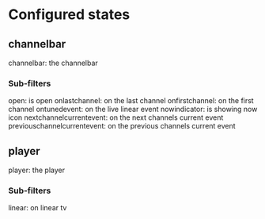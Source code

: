 <h1>Configured states</h1>
<h2>channelbar</h2>
channelbar: the channelbar
<h3>Sub-filters</h3>
open: is open
onlastchannel: on the last channel
onfirstchannel: on the first channel
ontunedevent: on the live linear event
nowindicator: is showing now icon
nextchannelcurrentevent: on the next channels current event
previouschannelcurrentevent: on the previous channels current event
<h2>player</h2>
player: the player
<h3>Sub-filters</h3>
linear: on linear tv
